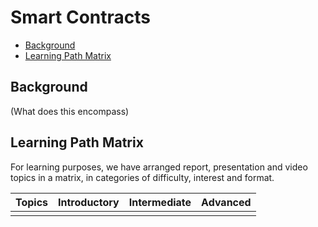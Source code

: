 # Smart Contracts 

- [Background](#background)
- [Learning Path Matrix](#learning-path-matrix)

## Background

(What does this encompass)

## Learning Path Matrix 

For learning purposes, we have arranged report, presentation and video topics in a matrix, in categories of difficulty, interest and format.

| Topics | Introductory | Intermediate | Advanced |
| ---------- | ---------- | ---------- | ---------- |
|        |              |              |          |

